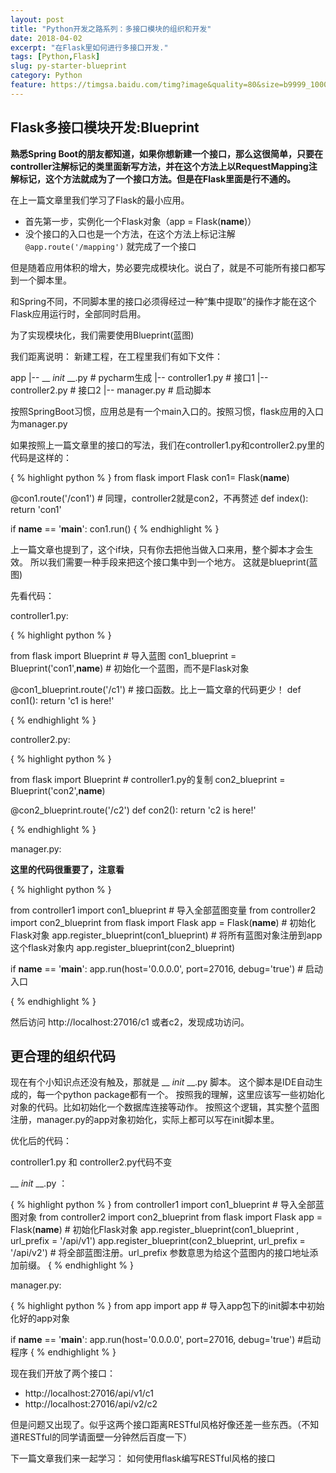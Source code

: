 ```yaml
---
layout: post
title: "Python开发之路系列：多接口模块的组织和开发"
date: 2018-04-02
excerpt: "在Flask里如何进行多接口开发."
tags: [Python,Flask]
slug: py-starter-blueprint
category: Python
feature: https://timgsa.baidu.com/timg?image&quality=80&size=b9999_10000&sec=1522669019177&di=a1c0f14c7af53d74e76ac28f69ec0f97&imgtype=jpg&src=http%3A%2F%2Fimg2.imgtn.bdimg.com%2Fit%2Fu%3D3615493377%2C2733693374%26fm%3D214%26gp%3D0.jpg
---
```

## Flask多接口模块开发:Blueprint

**熟悉Spring Boot的朋友都知道，如果你想新建一个接口，那么这很简单，只要在controller注解标记的类里面新写方法，并在这个方法上以RequestMapping注解标记，这个方法就成为了一个接口方法。但是在Flask里面是行不通的。**

在上一篇文章里我们学习了Flask的最小应用。
* 首先第一步，实例化一个Flask对象（app = Flask(__name__)）
* 没个接口的入口也是一个方法，在这个方法上标记注解 ``` @app.route('/mapping') ``` 就完成了一个接口

但是随着应用体积的增大，势必要完成模块化。说白了，就是不可能所有接口都写到一个脚本里。

和Spring不同，不同脚本里的接口必须得经过一种“集中提取”的操作才能在这个Flask应用运行时，全部同时启用。

为了实现模块化，我们需要使用Blueprint(蓝图)

我们距离说明：
新建工程，在工程里我们有如下文件：

app
|-- __ _init_ __.py    # pycharm生成
|-- controller1.py     # 接口1
|-- controller2.py     # 接口2
|-- manager.py       # 启动脚本

按照SpringBoot习惯，应用总是有一个main入口的。按照习惯，flask应用的入口为manager.py

如果按照上一篇文章里的接口的写法，我们在controller1.py和controller2.py里的代码是这样的：

{ % highlight python % }
from flask import Flask
con1= Flask(__name__)

@con1.route('/con1')                  # 同理，controller2就是con2，不再赘述
def index():
    return 'con1'


if __name__ == '__main__':
    con1.run()
{ % endhighlight % }

上一篇文章也提到了，这个if块，只有你去把他当做入口来用，整个脚本才会生效。
所以我们需要一种手段来把这个接口集中到一个地方。
这就是blueprint(蓝图)

先看代码：

controller1.py:

{ % highlight python % }

from flask import Blueprint  # 导入蓝图
con1_blueprint = Blueprint('con1',__name__)  # 初始化一个蓝图，而不是Flask对象 


@con1_blueprint.route('/c1')   # 接口函数。比上一篇文章的代码更少！
def con1():
    return 'c1 is here!'

{ % endhighlight % }


controller2.py:

{ % highlight python % }

from flask import Blueprint   # controller1.py的复制
con2_blueprint = Blueprint('con2',__name__)


@con2_blueprint.route('/c2')
def con2():
    return 'c2 is here!'


{ % endhighlight % }

manager.py:

**这里的代码很重要了，注意看**

{ % highlight python % }

from controller1 import con1_blueprint  # 导入全部蓝图变量
from controller2 import con2_blueprint
from flask import Flask
app = Flask(__name__)   # 初始化Flask对象
app.register_blueprint(con1_blueprint)   # 将所有蓝图对象注册到app这个flask对象内
app.register_blueprint(con2_blueprint)


if __name__ == '__main__':
    app.run(host='0.0.0.0', port=27016, debug='true')  # 启动入口


{ % endhighlight % }

然后访问 http://localhost:27016/c1 或者c2，发现成功访问。

## 更合理的组织代码

现在有个小知识点还没有触及，那就是 __ _init_ __.py 脚本。
这个脚本是IDE自动生成的，每一个python package都有一个。
按照我的理解，这里应该写一些初始化对象的代码。比如初始化一个数据库连接等动作。
按照这个逻辑，其实整个蓝图注册，manager.py的app对象初始化，实际上都可以写在init脚本里。

优化后的代码：

controller1.py 和 controller2.py代码不变

 __ _init_ __.py ：

{ % highlight python % }
from controller1 import con1_blueprint   # 导入全部蓝图对象
from controller2 import con2_blueprint
from flask import Flask
app = Flask(__name__)    # 初始化Flask对象
app.register_blueprint(con1_blueprint , url_prefix = '/api/v1')
app.register_blueprint(con2_blueprint, url_prefix = '/api/v2')  # 将全部蓝图注册。url_prefix 参数意思为给这个蓝图内的接口地址添加前缀。
{ % endhighlight % }

manager.py:

{ % highlight python % }
from app import app   # 导入app包下的init脚本中初始化好的app对象

if __name__ == '__main__':
    app.run(host='0.0.0.0', port=27016, debug='true')   #启动程序
{ % endhighlight % }

现在我们开放了两个接口：

* http://localhost:27016/api/v1/c1
* http://localhost:27016/api/v2/c2

但是问题又出现了。似乎这两个接口距离RESTful风格好像还差一些东西。（不知道RESTful的同学请面壁一分钟然后百度一下）

下一篇文章我们来一起学习： 如何使用flask编写RESTful风格的接口